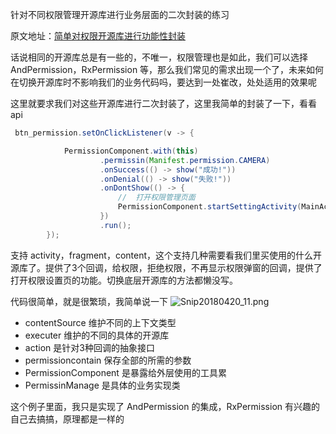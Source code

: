 针对不同权限管理开源库进行业务层面的二次封装的练习

原文地址：[简单对权限开源库进行功能性封装](https://www.jianshu.com/p/24df6b089221)

话说相同的开源库总是有一些的，不唯一，权限管理也是如此，我们可以选择 AndPermission，RxPermission 等，那么我们常见的需求出现一个了，未来如何在切换开源库时不影响我们的业务代码吗，要达到一处崔改，处处适用的效果呢

这里就要求我们对这些开源库进行二次封装了，这里我简单的封装了一下，看看 api 
```java
 btn_permission.setOnClickListener(v -> {

            PermissionComponent.with(this)
                    .permissin(Manifest.permission.CAMERA)
                    .onSuccess(() -> show("成功!"))
                    .onDenial(() -> show("失败!"))
                    .onDontShow(() -> {
                        //  打开权限管理页面
                        PermissionComponent.startSettingActivity(MainActivity.this, 200);
                    })
                    .run();
        });
```

支持 activity，fragment，content，这个支持几种需要看我们里买使用的什么开源库了。提供了3个回调，给权限，拒绝权限，不再显示权限弹窗的回调，提供了打开权限设置页的功能。切换底层开源库的方法都懒没写。

代码很简单，就是很繁琐，我简单说一下
![Snip20180420_11.png](https://upload-images.jianshu.io/upload_images/1785445-1e74de849bbdffa8.png?imageMogr2/auto-orient/strip%7CimageView2/2/w/1240)

* contentSource 维护不同的上下文类型
* executer 维护的不同的具体的开源库
* action 是针对3种回调的抽象接口
* permissioncontain 保存全部的所需的参数
* PermissionComponent 是暴露给外层使用的工具累
* PermissinManage 是具体的业务实现类

这个例子里面，我只是实现了 AndPermission 的集成，RxPermission 有兴趣的自己去搞搞，原理都是一样的
